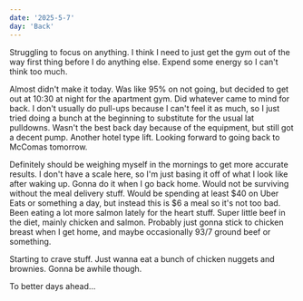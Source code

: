 ```yaml
---
date: '2025-5-7'
day: 'Back'
---
```


Struggling to focus on anything. I think I need to just get the gym out of the way first thing before I do anything else. Expend some energy so I can't think too much.

Almost didn't make it today. Was like 95% on not going, but decided to get out at 10:30 at night for the apartment gym. Did whatever came to mind for back. I don't usually do pull-ups because I can't feel it as much, so I just tried doing a bunch at the beginning to substitute for the usual lat pulldowns. Wasn't the best back day because of the equipment, but still got a decent pump. Another hotel type lift. Looking forward to going back to McComas tomorrow.

Definitely should be weighing myself in the mornings to get more accurate results. I don't have a scale here, so I'm just basing it off of what I look like after waking up. Gonna do it when I go back home. Would not be surviving without the meal delivery stuff. Would be spending at least $40 on Uber Eats or something a day, but instead this is $6 a meal so it's not too bad. Been eating a lot more salmon lately for the heart stuff. Super little beef in the diet, mainly chicken and salmon. Probably just gonna stick to chicken breast when I get home, and maybe occasionally 93/7 ground beef or something.

Starting to crave stuff. Just wanna eat a bunch of chicken nuggets and brownies. Gonna be awhile though.

To better days ahead...